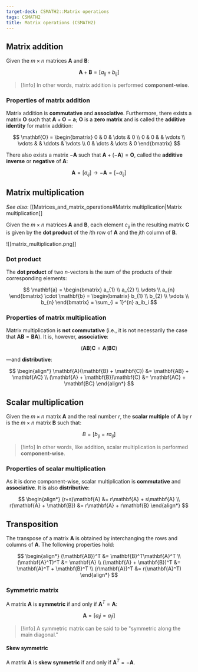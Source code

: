 ```yaml
---
target-deck: CSMATH2::Matrix operations
tags: CSMATH2
title: Matrix operations (CSMATH2)
---
```


## Matrix addition

Given the $m \times n$ matrices $\mathbf{A}$ and $\mathbf{B}$:

$$
\mathbf{A}+\mathbf{B}=[a_{ij}+b_{ij}]
$$

>[!info] In other words, matrix addition is performed **component-wise**.

<!--ID: 1715778362699-->

### Properties of matrix addition

Matrix addition is **commutative** and **associative**. Furthermore, there exists a matrix $\mathbf{O}$ such that $\mathbf{A} + \mathbf{O} = \mathbf{a}$; $\mathbf{O}$ is a **zero matrix** and is called the **additive identity** for matrix addition:

$$
\mathbf{O} = \begin{bmatrix}
0 & 0 & \dots & 0 \\
0 & 0 & & \vdots \\
\vdots & & \ddots & \vdots \\
0 & \dots & \dots & 0
\end{bmatrix}
$$

There also exists a matrix $-\mathbf{A}$ such that $\mathbf{A} + (-\mathbf{A}) = \mathbf{O}$, called the **additive inverse** or **negative** of $\mathbf{A}$:

$$
\mathbf{A} = [a_{ij}] \to -\mathbf{A} = [-a_{ij}]
$$

<!--ID: 1716720911156-->

## Matrix multiplication

*See also*: [[Matrices_and_matrix_operations#Matrix multiplication|Matrix multiplication]]

Given the $m \times n$ matrices $\mathbf{A}$ and $\mathbf{B}$, each element $c_{ij}$ in the resulting matrix $\mathbf{C}$ is given by the **dot product** of the $i$th row of $\mathbf{A}$ and the $j$th column of $\mathbf{B}$.

![[matrix_multiplication.png]]

<!--ID: 1715778362704-->

### Dot product

The **dot product** of two $n$-vectors is the sum of the products of their corresponding elements:

$$
\mathbf{a} = \begin{bmatrix}
a_{1} \\
a_{2} \\
\vdots \\
a_{n}
\end{bmatrix} \cdot \mathbf{b} = \begin{bmatrix}
b_{1} \\
b_{2} \\
\vdots \\
b_{n}
\end{bmatrix} = \sum_{i = 1}^{n} a_ib_i
$$

<!--ID: 1715778362708-->

### Properties of matrix multiplication

Matrix multiplication is **not commutative** (i.e., it is not necessarily the case that $\mathbf{AB} = \mathbf{BA}$). It is, however, **associative**:

$$
(\mathbf{AB})\mathbf{C} = \mathbf{A}(\mathbf{BC})
$$

—and **distributive**:

$$
\begin{align*}
\mathbf{A}(\mathbf{B} + \mathbf{C}) &= \mathbf{AB} + \mathbf{AC} \\
(\mathbf{A} + \mathbf{B})\mathbf{C} &= \mathbf{AC} + \mathbf{BC}
\end{align*}
$$

<!--ID: 1716720911161-->

## Scalar multiplication

Given the $m \times n$ matrix $\mathbf{A}$ and the real number $r$, the **scalar multiple** of $\mathbf{A}$ by $r$ is the $m \times n$ matrix $\mathbf{B}$ such that:

$$
B = [b_{ij} = ra_{ij}]
$$

>[!info] In other words, like addition, scalar multiplication is performed **component-wise**.

<!--ID: 1715778362712-->

### Properties of scalar multiplication

As it is done component-wise, scalar multiplication is **commutative** and **associative**. It is also **distributive**:

$$
\begin{align*}
(r+s)\mathbf{A} &= r\mathbf{A} + s\mathbf{A} \\
r(\mathbf{A} + \mathbf{B}) &= r\mathbf{A} + r\mathbf{B}
\end{align*}
$$

<!--ID: 1716720911164-->

## Transposition

The transpose of a matrix $\mathbf{A}$ is obtained by interchanging the rows and columns of $\mathbf{A}$. The following properties hold:

$$
\begin{align*}
(\mathbf{AB})^T &= \mathbf{B}^T\mathbf{A}^T \\
(\mathbf{A}^T)^T &= \mathbf{A} \\
(\mathbf{A} + \mathbf{B})^T &= \mathbf{A}^T + \mathbf{B}^T \\
(r\mathbf{A})^T &= r(\mathbf{A}^T)
\end{align*}
$$

<!--ID: 1715778362717-->

### Symmetric matrix

A matrix $\mathbf{A}$ is **symmetric** if and only if $\mathbf{A}^T = \mathbf{A}$:

$$
\mathbf{A} = [a_ij = a_ji]
$$

>[!info] A symmetric matrix can be said to be "symmetric along the main diagonal."

<!--ID: 1716720911167-->

#### Skew symmetric

A matrix $\mathbf{A}$ is **skew symmetric** if and only if $\mathbf{A}^T = -\mathbf{A}$.

<!--ID: 1716720911171-->
